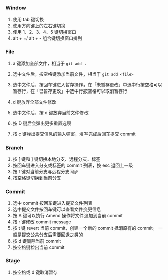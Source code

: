 # 

### Window

1. 使用 tab 键切换
2. 使用方向键上的左右键切换
3. 使用 1、2、3、4、5 键切换窗口
4. alt + =/ alt + - 组合键切换窗口排列

### File

1. a 键添加全部文件，相当于 `git add .`

2. 选中文件后，按空格键添加当前文件，相当于 `git add <file>`

3. 选中文件后，按回车键进入暂存操作，在「未暂存更改」中选中行按空格可以暂存行，在「已暂存更改」中选中行按空格可以取消暂存行

4. d 键放弃全部文件修改

5. 选中文件后，按 d 键放弃当前文件修改

6. 按 D 键后会弹出更多重置选项

7. 按 c 键弹出提交信息的输入弹窗，填写完成后回车提交 commit

### Branch

1. 按 \[ 键和 \] 键切换本地分支、远程分支、标签
2. 按回车键进入分支或标签的 commit 列表，按 esc 退回上一级
3. 按 f 键对当前分支与远程分支同步
4. 按空格键切换到当前分支

### Commit

1. 选中 commit 按回车键进入提交文件列表
2. 选中提交文件按回车键可以查看文件变更信息
3. 按 A 键可以执行 Amend 操作将文件追加到当前 commit
4. 按 r 键修改 commit message
5. 按 t 键 revert 当前 commit，创建一个新的 commit 抵消原有的 commit。 一般是提交公共分支后需要回退之类的
6. 按 d 键删除当前 commit
7. 按空格键检出当前 commit

### Stage

1. 按空格或 d 键取消暂存